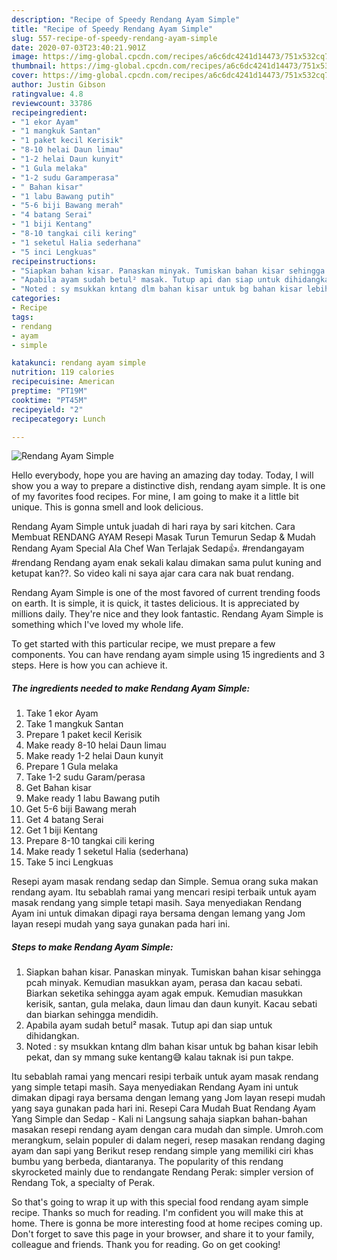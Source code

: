 ```yaml
---
description: "Recipe of Speedy Rendang Ayam Simple"
title: "Recipe of Speedy Rendang Ayam Simple"
slug: 557-recipe-of-speedy-rendang-ayam-simple
date: 2020-07-03T23:40:21.901Z
image: https://img-global.cpcdn.com/recipes/a6c6dc4241d14473/751x532cq70/rendang-ayam-simple-resipi-foto-utama.jpg
thumbnail: https://img-global.cpcdn.com/recipes/a6c6dc4241d14473/751x532cq70/rendang-ayam-simple-resipi-foto-utama.jpg
cover: https://img-global.cpcdn.com/recipes/a6c6dc4241d14473/751x532cq70/rendang-ayam-simple-resipi-foto-utama.jpg
author: Justin Gibson
ratingvalue: 4.8
reviewcount: 33786
recipeingredient:
- "1 ekor Ayam"
- "1 mangkuk Santan"
- "1 paket kecil Kerisik"
- "8-10 helai Daun limau"
- "1-2 helai Daun kunyit"
- "1 Gula melaka"
- "1-2 sudu Garamperasa"
- " Bahan kisar"
- "1 labu Bawang putih"
- "5-6 biji Bawang merah"
- "4 batang Serai"
- "1 biji Kentang"
- "8-10 tangkai cili kering"
- "1 seketul Halia sederhana"
- "5 inci Lengkuas"
recipeinstructions:
- "Siapkan bahan kisar. Panaskan minyak. Tumiskan bahan kisar sehingga pcah minyak. Kemudian masukkan ayam, perasa dan kacau sebati. Biarkan seketika sehingga ayam agak empuk. Kemudian masukkan kerisik, santan, gula melaka, daun limau dan daun kunyit. Kacau sebati dan biarkan sehingga mendidih."
- "Apabila ayam sudah betul² masak. Tutup api dan siap untuk dihidangkan."
- "Noted : sy msukkan kntang dlm bahan kisar untuk bg bahan kisar lebih pekat, dan sy mmang suke kentang😅 kalau taknak isi pun takpe."
categories:
- Recipe
tags:
- rendang
- ayam
- simple

katakunci: rendang ayam simple 
nutrition: 119 calories
recipecuisine: American
preptime: "PT19M"
cooktime: "PT45M"
recipeyield: "2"
recipecategory: Lunch

---
```



![Rendang Ayam Simple](https://img-global.cpcdn.com/recipes/a6c6dc4241d14473/751x532cq70/rendang-ayam-simple-resipi-foto-utama.jpg)

Hello everybody, hope you are having an amazing day today. Today, I will show you a way to prepare a distinctive dish, rendang ayam simple. It is one of my favorites food recipes. For mine, I am going to make it a little bit unique. This is gonna smell and look delicious.

Rendang Ayam Simple untuk juadah di hari raya by sari kitchen. Cara Membuat RENDANG AYAM Resepi Masak Turun Temurun Sedap &amp; Mudah Rendang Ayam Special Ala Chef Wan Terlajak Sedap👍. #rendangayam #rendang Rendang ayam enak sekali kalau dimakan sama pulut kuning and ketupat kan??. So video kali ni saya ajar cara cara nak buat rendang.

Rendang Ayam Simple is one of the most favored of current trending foods on earth. It is simple, it is quick, it tastes delicious. It is appreciated by millions daily. They're nice and they look fantastic. Rendang Ayam Simple is something which I've loved my whole life.


To get started with this particular recipe, we must prepare a few components. You can have rendang ayam simple using 15 ingredients and 3 steps. Here is how you can achieve it.

<!--inarticleads1-->

##### The ingredients needed to make Rendang Ayam Simple:

1. Take 1 ekor Ayam
1. Take 1 mangkuk Santan
1. Prepare 1 paket kecil Kerisik
1. Make ready 8-10 helai Daun limau
1. Make ready 1-2 helai Daun kunyit
1. Prepare 1 Gula melaka
1. Take 1-2 sudu Garam/perasa
1. Get  Bahan kisar
1. Make ready 1 labu Bawang putih
1. Get 5-6 biji Bawang merah
1. Get 4 batang Serai
1. Get 1 biji Kentang
1. Prepare 8-10 tangkai cili kering
1. Make ready 1 seketul Halia (sederhana)
1. Take 5 inci Lengkuas


Resepi ayam masak rendang sedap dan Simple. Semua orang suka makan rendang ayam. Itu sebablah ramai yang mencari resipi terbaik untuk ayam masak rendang yang simple tetapi masih. Saya menyediakan Rendang Ayam ini untuk dimakan dipagi raya bersama dengan lemang yang Jom layan resepi mudah yang saya gunakan pada hari ini. 

<!--inarticleads2-->

##### Steps to make Rendang Ayam Simple:

1. Siapkan bahan kisar. Panaskan minyak. Tumiskan bahan kisar sehingga pcah minyak. Kemudian masukkan ayam, perasa dan kacau sebati. Biarkan seketika sehingga ayam agak empuk. Kemudian masukkan kerisik, santan, gula melaka, daun limau dan daun kunyit. Kacau sebati dan biarkan sehingga mendidih.
1. Apabila ayam sudah betul² masak. Tutup api dan siap untuk dihidangkan.
1. Noted : sy msukkan kntang dlm bahan kisar untuk bg bahan kisar lebih pekat, dan sy mmang suke kentang😅 kalau taknak isi pun takpe.


Itu sebablah ramai yang mencari resipi terbaik untuk ayam masak rendang yang simple tetapi masih. Saya menyediakan Rendang Ayam ini untuk dimakan dipagi raya bersama dengan lemang yang Jom layan resepi mudah yang saya gunakan pada hari ini. Resepi Cara Mudah Buat Rendang Ayam Yang Simple dan Sedap - Kali ni Langsung sahaja siapkan bahan-bahan masakan resepi rendang ayam dengan cara mudah dan simple. Umroh.com merangkum, selain populer di dalam negeri, resep masakan rendang daging ayam dan sapi yang Berikut resep rendang simple yang memiliki ciri khas bumbu yang berbeda, diantaranya. The popularity of this rendang skyrocketed mainly due to rendangate Rendang Perak: simpler version of Rendang Tok, a specialty of Perak. 

So that's going to wrap it up with this special food rendang ayam simple recipe. Thanks so much for reading. I'm confident you will make this at home. There is gonna be more interesting food at home recipes coming up. Don't forget to save this page in your browser, and share it to your family, colleague and friends. Thank you for reading. Go on get cooking!
